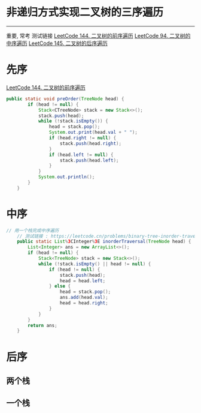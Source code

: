 # 非递归方式实现二叉树的三序遍历


---


重要, 常考
测试链接
[LeetCode 144. 二叉树的前序遍历](https://leetcode.cn/problems/binary-tree-preorder-traversal/description/)
[LeetCode 94. 二叉树的中序遍历](https://leetcode.cn/problems/binary-tree-inorder-traversal/description/)
[LeetCode 145. 二叉树的后序遍历](https://leetcode.cn/problems/binary-tree-postorder-traversal/description/)
# 先序
[LeetCode 144. 二叉树的前序遍历](https://leetcode.cn/problems/binary-tree-preorder-traversal/description/)
```java
public static void preOrder(TreeNode head) {
		if (head != null) {
			Stack<CTreeNode> stack = new Stack<>();
			stack.push(head);
			while (!stack.isEmpty()) {
				head = stack.pop();
				System.out.print(head.val + " ");
				if (head.right != null) {
					stack.push(head.right);
				}
				if (head.left != null) {
					stack.push(head.left);
				}
			}
			System.out.println();
		}
	}
```
# 中序
``` java
// 用一个栈完成中序遍历
	// 测试链接 : https://leetcode.cn/problems/binary-tree-inorder-traversal/
	public static List%3CInteger%3E inorderTraversal(TreeNode head) {
		List<Integer> ans = new ArrayList<>();
		if (head != null) {
			Stack<TreeNode> stack = new Stack<>();
			while (!stack.isEmpty() || head != null) {
				if (head != null) {
					stack.push(head);
					head = head.left;
				} else {
					head = stack.pop();
					ans.add(head.val);
					head = head.right;
				}
			}
		}
		return ans;
	}
```

# 后序
## 两个栈
## 一个栈
